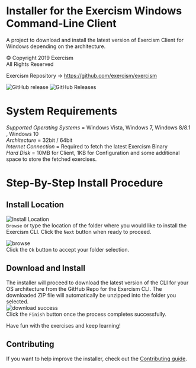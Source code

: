 # Installer for the Exercism Windows Command-Line Client
A project to download and install the latest version of Exercism Client for Windows depending on the architecture.

© Copyright 2019 Exercism  
All Rights Reserved  

Exercism Repository -> https://github.com/exercism/exercism

![GitHub release](https://img.shields.io/github/release/exercism/windows-installer.svg?style=plastic) ![GitHub Releases](https://img.shields.io/github/downloads/exercism/windows-installer/latest/total.svg?style=plastic)

# System Requirements  
  *Supported Operating Systems* = Windows Vista, Windows 7, Windows 8/8.1 , Windows 10  
  *Architecture* = 32bit / 64bit  
  *Internet Connection* = Required to fetch the latest Exercism Binary  
  *Hard Disk* = 10MB for Client, 1KB for Configuration and some additional space to store the fetched exercises.  
    
    
    


# Step-By-Step Install Procedure    
## Install Location  
 ![Install Location](img/installLocation.png)  
 `Browse` or type the location of the folder where you would like to install the Exercism CLI.  Click the `Next` button when ready to proceed.  
 
 
 ![browse](img/browse.png)  
Click the `Ok` button to accept your folder selection.

## Download and Install  
 The installer will proceed to download the latest version of the CLI for your OS architecture from the GitHub Repo for the Exercism CLI.  The downloaded ZIP file will automatically be unzipped into the folder you selected.  
 ![download success](img/installFinish.png)  
 Click the `Finish` button once the process completes successfully.  


Have fun with the exercises and keep learning!


## Contributing

If you want to help improve the installer, check out the [Contributing guide](CONTRIBUTING.md).
